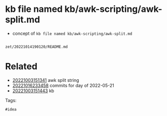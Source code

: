 # kb file named kb/awk-scripting/awk-split.md

- concept of `kb file named kb/awk-scripting/awk-split.md`

```
```

` zet/20221014190120/README.md `

# Related

- [20221003151341](/zet/20221003151341/README.md) awk split string
- [20221016233458](/zet/20221016233458/README.md) commits for day of 2022-05-21
- [20221003151443](/zet/20221003151443/README.md) kb

Tags:

    #idea
